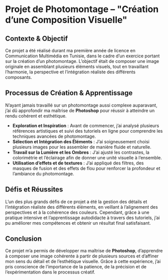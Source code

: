 # Projet de Photomontage – "Création d’une Composition Visuelle"

## Contexte & Objectif
Ce projet a été réalisé durant ma première année de licence en Communication Multimédia en Tunisie, dans le cadre d’un exercice portant sur la création d’un photomontage. L’objectif était de composer une image originale en assemblant plusieurs éléments visuels, tout en travaillant l’harmonie, la perspective et l’intégration réaliste des différents composants.

## Processus de Création & Apprentissage
N’ayant jamais travaillé sur un photomontage aussi complexe auparavant, j’ai dû approfondir ma maîtrise de **Photoshop** pour réussir à atteindre un rendu cohérent et esthétique.

- **Exploration et Inspiration** : Avant de commencer, j’ai analysé plusieurs références artistiques et suivi des tutoriels en ligne pour comprendre les techniques avancées de photomontage.
- **Sélection et Intégration des Éléments** : J’ai soigneusement choisi plusieurs images pour les assembler de manière fluide et naturelle.
- **Travail sur la Lumière et les Ombres** : J’ai ajusté les contrastes, la colorimétrie et l’éclairage afin de donner une unité visuelle à l’ensemble.
- **Utilisation d’effets et de textures** : J’ai appliqué des filtres, des masques de fusion et des effets de flou pour renforcer la profondeur et l’ambiance du photomontage.

## Défis et Réussites
L’un des plus grands défis de ce projet a été la gestion des détails et l’intégration réaliste des différents éléments, en veillant à l’alignement des perspectives et à la cohérence des couleurs. Cependant, grâce à une pratique intensive et l’apprentissage autodidacte à travers des tutoriels, j’ai pu améliorer mes compétences et obtenir un résultat final satisfaisant.

## Conclusion
Ce projet m’a permis de développer ma maîtrise de **Photoshop**, d’apprendre à composer une image cohérente à partir de plusieurs sources et d’affiner mon sens du détail et de l’esthétique visuelle. Grâce à cette expérience, j’ai pris conscience de l’importance de la patience, de la précision et de l’expérimentation dans le processus créatif.
